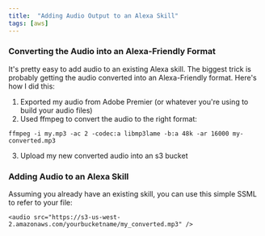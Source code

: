 ```yaml
---
title:  "Adding Audio Output to an Alexa Skill"
tags: [aws]
---
```


### Converting the Audio into an Alexa-Friendly Format

It's pretty easy to add audio to an existing Alexa skill. The biggest trick is probably getting the audio converted into an Alexa-Friendly format. Here's how I did this:
1. Exported my audio from Adobe Premier (or whatever you're using to build your audio files)
2. Used ffmpeg to convert the audio to the right format:
```
ffmpeg -i my.mp3 -ac 2 -codec:a libmp3lame -b:a 48k -ar 16000 my-converted.mp3
```
3. Upload my new converted audio into an s3 bucket

### Adding Audio to an Alexa Skill

Assuming you already have an existing skill, you can use this simple SSML to refer to your file:
```
<audio src="https://s3-us-west-2.amazonaws.com/yourbucketname/my_converted.mp3" />
```
